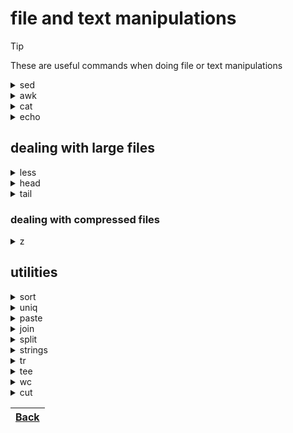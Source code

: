 # file and text manipulations

> [!TIP]
> These are useful commands when doing file or text manipulations

<details>
<summary>sed</summary>

```sh
# substitute first instances of a word ORIGINAL with the word REPLACEMENT in the specified file and output to a new file
$ sed s/ORIGINAL/REPLACEMENT/ file > newfile
$ sed s/ORIGINAL/REPLACEMENT/ < file > newfile
# same thing from the output stream of cat or echo
$ cat file | sed s/ORIGINAL/REPLACEMENT/ > newfile
$ echo $ENVVARIABLE | sed s/"ORIGINAL"/"REPLACEMENT"/g
$ echo ORIGINAL | sed s/"ORIGINAL"/"REPLACEMENT"/g
# substitute globally, all instead of first instance
$ sed s/ORIGINAL/REPLACEMENT/g file > newfile
# same thing using another delimiter
$ sed s:ORIGINAL:REPLACEMENT:g file > newfile
# escaping to replace '\' with '/'
$ sed s/'\\'/'\/'/g file > newfile
# multiple replacements 
$ sed -e s/"ORIGINAL1"/"REPLACEMENT1"/g -e s/"ORIGINAL2"/"REPLACEMENT2"/g < file > newfile
# using a scriptfile containing multiple patterns per line e.g.:
# s/"ORIGINAL1"/"REPLACEMENT1"/g
# s/"ORIGINAL2"/"REPLACEMENT2"/g
$ sed -f scriptfile < file > newfile
# search in a given range or lines 1-3
$ sed 1,3s/ORIGINAL/REPLACEMENT/g file
# apply changes in the same file
$ sed -i s/ORIGINAL/REPLACEMENT/g file
```

</details>

<details>
<summary>awk</summary>

```sh
$ awk ‘command’  file
$ awk -f scriptfile file
# print entire file
$ awk '{ print $0 }' /etc/passwd
# print first field (column) of every line, separated by a space
$ awk -F: '{ print $1 }' /etc/passwd
# print first and seventh field of every line
$ awk -F: '{ print $1 $7 }' /etc/passwd
```

</details>

<details>
<summary>cat</summary>

```sh
$ cat <filename>
# same but outputs lines in reverse order
$ tac <filename>
# concatenates given files and outputs into a new file
$ cat file1 file2 > file3
# concatenates given files and appends to the end of an existing file
$ cat file1 file2 >> existingfile
# anything that gets typed next will be outputted into a new file, until CTRL-D
$ cat > file
# appends to the end of an existing file
$ cat >> existingfile
# same thing but expects 'EOF'/'STOP' to be typed in the begining of a new line to exit
$ cat > file << EOF
$ cat << STOP > file
$ cat > file << STOP
$ cat << STOP > file
```

</details>

<details>
<summary>echo</summary>

```sh
# using \n for new line and \t for a tab
$ echo string
$ echo string > newfile
$ echo string >> existingfile
$ echo $variable
```

</details>

## dealing with large files

<details>
<summary>less</summary>

```sh
# j or Down arrow: Move down one line
# k or Up arrow: Move up one line
# Space or CTRL+F: Move forward one full screen
# b or CTRL+B: Move backward one full screen
# CTRL+D: Move forward half a screen
# CTRL+U: Move backward half a screen
# g: Go to the beginning of the file
# G: Go to the end of the file
# 10g: Go to the 10th line (replace 10 with desired line number)
# /pattern: Search forward for "pattern"
# ?pattern: Search backward for "pattern"
# n: Go to next search match
# N: Go to previous search match
# q: Quit less
# m<char>: Mark the current position with a character
# ' <char>: Return to marked position

$ less somefile
$ cat somefile | less
```

</details>

<details>
<summary>head</summary>

```sh
# print first 5 lines of a given file
$ head –n 5 /PATH/TO/FILE
$ head 5 /PATH/TO/FILE
```

</details>

<details>
<summary>tail</summary>

```sh
# print last 15 lines of a given file
$ tail -n 15 /PATH/TO/FILE
# monitor file changes on a given file that is expected to grow
$ tail -f /PATH/TO/FILE
```

</details>

### dealing with compressed files

<details>
<summary>z</summary>

```sh
$ zcat compressed-file.txt.gz
# page through content of a compressed file
$ zless somefile.gz
$ zmore somefile.gz
# search inside
$ zgrep -i less somefile.gz
# compare
$ zdiff file1.txt.gz file2.txt.gz
```

</details>

## utilities

<details>
<summary>sort</summary>

```sh
$ sort file
# sort in reverse order
$ sort -r file
# use the third character in each line to sort instead of starting
$ sort -k 3 file
$ cat file1 file2 | sort
# sorts and removed duplicate consecutive lines
$ sort -u file
```

</details>

<details>
<summary>uniq</summary>

```sh
# removes duplicate consecutive lines
$ sort file1 file2 | uniq > file3
$ sort -u file1 file2 > file3
# count duplicates
$ uniq -c filename
```

</details>

<details>
<summary>paste</summary>

```sh
# paste line of file 1 and line of file 2 into a new line
$ paste file1 file2
# same but defining a delimeter
$ paste -d, file1 file2
$ paste -d ':' file1 file2
```

</details>

<details>
<summary>join</summary>

```sh
# join file1 and file2 on a common first field
# file1 = A XX GG
# file2 = A KK PP
# result = A XX GG KK PP
$ join file1 file2
```

</details>

<details>
<summary>split</summary>

```sh
# splits the given file in 100 equal sized segments named after splitFileName[suffix]
$ split file splitFileName
# the suffix of each segment shall take N charaters
$ split -a N file splitFileName
# the suffix of each segment shall be numeric
$ split -d file splitFileName
```

</details>

<details>
<summary>strings</summary>

```sh
# prints all printable character strings within a *binary* file 
$ strings book1.xls | grep TEXT
```

</details>

<details>
<summary>tr</summary>

```sh
$ tr [options] set1 [set2]
# translates lowercase into uppercase 
$ tr abcdefghijklmnopqrstuvwxyz ABCDEFGHIJKLMNOPQRSTUVWXYZ
# translates braces into parenthesis 
$ tr '{}' '()' < inputfile > outputfile
# translate white-space to tabs
$ tr [:space:] '\t' < inputfile > outputfile
# squeeze repetition of characters which replaces each sequence of a repeated character in the specified set with a single occurrence of that character.
$ tr -s [:space:] < inputfile > outputfile
# delete specified characters 
$ tr -d 't' < inputfile > outputfile
# c complements/selects d deletes
# deletes all characters NON digits from the input stream.
$ tr -cd [:digit:] < inputfile > outputfile
# deletes all digits from the input stream.
$ tr -d [:digit:] < inputfile > outputfile
# remove all non-printable character from a file
$ tr -cd [:print:] < file.txt
# join all the lines in a file into a single line
$ tr -s '\n' ' ' < file.txt
```

</details>

<details>
<summary>tee</summary>

```sh
# prints out the result from the 'ls' command and also writes it to a newfile
$ ls -l | tee newfile
```

</details>

<details>
<summary>wc</summary>

```sh
$ wc -l filename
$ wc -c filename
$ wc -w filename
```

</details>

<details>
<summary>cut</summary>

```sh
# print out display the third column on a column-based file delimited by a blank space, index starts at 1
$ ls -l | cut -d " " -f3
```

</details>

| [Back](../README.md)|
|--------|
